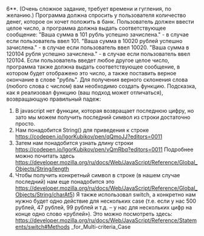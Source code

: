 6**. (Очень сложное задание, требует времени и гугления, по желанию.) Программа должна
спросить у пользователя количество денег, которое он хочет положить в банк. Пользователь
должен ввести целое число, а программа должна выдать соответствующее сообщение:
"Ваша сумма в 101 рубль успешно зачислена." - в случае если пользователь ввел 101.
"Ваша сумма в 10020 рублей успешно зачислена." - в случае если пользователь ввел 10020.
"Ваша сумма в 120104 рубля успешно зачислена." - в случае если пользователь ввел 120104.
Если пользователь введет любое другое целое число, программа также должна выдать
соответствующее сообщение, в котором будет отображено это число, а также поставить верное
окончание в слове "рубль". Для получения верного склонения слова (любого слова с числом) вам
необходимо создать функцию.
Подсказка, как я реализовал функцию (ваш подход может отличаться), возвращающую
правильный падеж:
1) В javascript нет функции, которая возвращает последнюю цифру, но зато мы можем
получить последний символ из строки достаточно просто.
2) Нам понадобится String() для приведения к строке
https://codepen.io/IgorKubikov/pen/qQmoJJ?editors=0011
3) Затем нам понадобится узнать длину строки
https://codepen.io/IgorKubikov/pen/vQmRbq?editors=0011
Подробнее можно почитать здесь
https://developer.mozilla.org/ru/docs/Web/JavaScript/Reference/Global_Objects/String/length
4) Чтобы получить конкретный символ в строке (в нашем случае последний) нам еще
понадобится это
https://developer.mozilla.org/ru/docs/Web/JavaScript/Reference/Global_Objects/String/charAt5) Я также использовал switch, а конкретно нам нужно будет одно действие для нескольких
case (т.е. если у нас 500 рублей, 47 рублей, 99 рублей и т.д. – у нас для нескольких цифр на
конце одно слово «рублей»). Это можно посмотреть здесь:
https://developer.mozilla.org/ru/docs/Web/JavaScript/Reference/Statements/switch#Methods
_for_Multi-criteria_Case